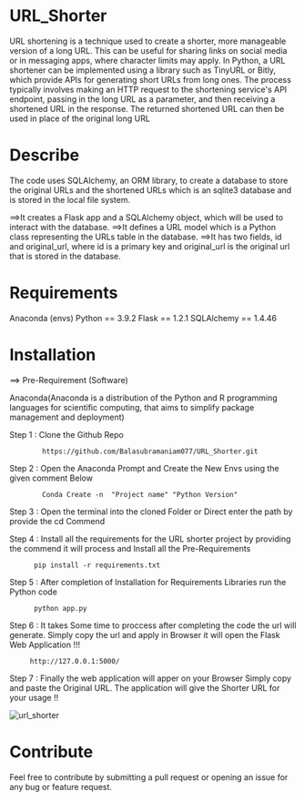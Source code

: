 # URL_Shorter


URL shortening is a technique used to create a shorter, more manageable version of a long URL. This can be useful for sharing links on social media or in messaging apps, where character limits may apply. In Python, a URL shortener can be implemented using a library such as TinyURL or Bitly, which provide APIs for generating short URLs from long ones. The process typically involves making an HTTP request to the shortening service's API endpoint, passing in the long URL as a parameter, and then receiving a shortened URL in the response. The returned shortened URL can then be used in place of the original long URL

# Describe

The code uses SQLAlchemy, an ORM library, to create a database to store the original URLs and the shortened URLs which is an sqlite3 database and is stored in the local file system.

==>It creates a Flask app and a SQLAlchemy object, which will be used to interact with the database. 
==>It defines a URL model which is a Python class representing the URLs table in the database. 
==>It has two fields, id and original_url, where id is a primary key and original_url is the original url that is stored in the database.

# Requirements

 Anaconda (envs)
 Python == 3.9.2
 Flask == 1.2.1
 SQLAlchemy == 1.4.46
 
 # Installation
 
 ==> Pre-Requirement (Software)
 
 Anaconda(Anaconda is a distribution of the Python and R programming languages for scientific computing, that aims to simplify package management and deployment)
  
 
 Step 1 : Clone the Github Repo
 
            https://github.com/Balasubramaniam077/URL_Shorter.git
            
 Step 2 : Open the Anaconda Prompt and Create the New Envs using the given comment Below
 
            Conda Create -n  "Project name" "Python Version"
          
 Step 3 : Open the terminal into the cloned Folder or Direct enter the path by provide the cd Commend
 
 Step 4 : Install all the requirements for the URL shorter project by providing the commend it will process and Install all the Pre-Requirements
 
          pip install -r requirements.txt
          
 Step 5 : After completion of Installation for Requirements Libraries run the Python code 
 
          python app.py
          
 Step 6 : It takes Some time to proccess after completing the code the url will generate. Simply copy the url and apply in Browser it will open the Flask Web Application !!!
 
         http://127.0.0.1:5000/
         
 Step 7 : Finally the web application will apper on your Browser Simply copy and paste the Original URL. The application will give the Shorter URL for your usage !!
 
 ![url_shorter](https://user-images.githubusercontent.com/67773609/214304954-2527cadb-c1fb-4fe6-b1b4-939a5a1232f2.PNG)


# Contribute

Feel free to contribute by submitting a pull request or opening an issue for any bug or feature request.
